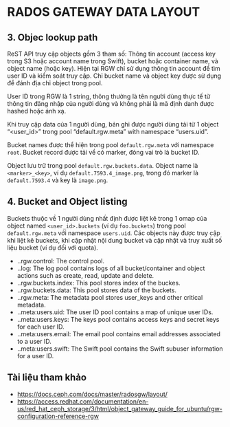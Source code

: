 # RADOS GATEWAY DATA LAYOUT

## 3. Objec lookup path
ReST API truy cập objects gồm 3 tham số: Thông tin account (access key trong S3 hoặc account name trong Swift), bucket hoặc container name, và object name (hoặc key). Hiện tại RGW chỉ sử dụng thông tin account để tìm user ID và kiểm soát truy cập. Chỉ bucket name và object key được sử dụng để đánh địa chỉ object trong pool.

User ID trong RGW là 1 string, thông thường là tên người dùng thực tế từ thông tin đăng nhập của người dùng và không phải là mã định danh được hashed hoặc ánh xạ.

Khi truy cập data của 1 người dùng, bản ghi được người dùng tải từ 1 object “<user_id>” trong pool “default.rgw.meta” with namespace “users.uid”.

Bucket names được thể hiện trong pool `default.rgw.meta` với namespace `root`. Bucket record được tải vể có marker, đóng vai trò là bucket ID.

Object lưu trữ trong pool `default.rgw.buckets.data`. Object name là `<marker>_<key>`, ví dụ `default.7593.4_image.png`, trong đó marker là `default.7593.4`  và key là `image.png`. 

## 4. Bucket and Object listing

Buckets thuộc về 1 người dùng nhất định được liệt kê trong 1 omap của object named `<user_id>.buckets` (ví dụ `foo.buckets`) trong pool `default.rgw.meta` với namespace `users.uid`. Các objects này được truy cập khi liệt kê buckets, khi cập nhật nội dung bucket và cập nhật và truy xuất số liệu bucket (ví dụ đối với quota).



- .<zone-name>.rgw.control: The control pool.
- .<zone-name>.log: The log pool contains logs of all bucket/container and object actions such as create, read, update and delete.
- .<zone-name>.rgw.buckets.index: This pool stores index of the buckes.
- .<zone-name>.rgw.buckets.data: This pool stores data of the buckets.
- .<zone-name>.rgw.meta: The metadata pool stores user_keys and other critical metadata.
- .<zone-name>.meta:users.uid: The user ID pool contains a map of unique user IDs.
- .<zone-name>.meta:users.keys: The keys pool contains access keys and secret keys for each user ID.
- .<zone-name>.meta:users.email: The email pool contains email addresses associated to a user ID.
- .<zone-name>.meta:users.swift: The Swift pool contains the Swift subuser information for a user ID.





## Tài liệu tham khảo
- https://docs.ceph.com/docs/master/radosgw/layout/
- https://access.redhat.com/documentation/en-us/red_hat_ceph_storage/3/html/object_gateway_guide_for_ubuntu/rgw-configuration-reference-rgw
